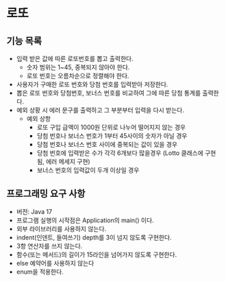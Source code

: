 # 로또

## 기능 목록
- 입력 받은 값에 따른 로또번호를 뽑고 출력한다.
    - 숫자 범위는 1~45, 중복되지 않아야 한다.
    - 로또 번호는 오름차순으로 정렬해야 한다.
- 사용자가 구매한 로또 번호와 당첨 번호를 입력받아 저장한다.
- 뽑은 로또 번호와 당첨번호, 보너스 번호를 비교하여 그에 따른 당첨 통계를 출력한다.
- 예외 상황 시 에러 문구를 출력하고 그 부분부터 입력을 다시 받는다. 
    - 예외 상항
      - 로또 구입 급액이 1000원 단위로 나누어 떨어지지 않는 경우
      - 당첨 번호나 보너스 번호가 1부터 45사이의 숫자가 아닐 경우
      - 당첨 번호나 보너스 번호 사이에 중복되는 값이 있을 경우
      - 당첨 번호에 입력받은 수가 각각 6개보다 많을경우 (Lotto 클래스에 구현됨, 에러 메세지 구현)
      - 보너스 번호의 입력값이 두개 이상일 경우
    

## 프로그래밍 요구 사항
- 버전: Java 17
- 프로그램 실행의 시작점은 Application의 main() 이다.
- 외부 라이브러리를 사용하지 않는다.
- indent(인덴트, 들여쓰기) depth를 3이 넘지 않도록 구현한다.
- 3항 연산자를 쓰지 않는다.
- 함수(또는 메서드)의 길이가 15라인을 넘어가지 않도록 구현한다.
- else 예약어를 사용하지 않는다
- enum을 적용한다.